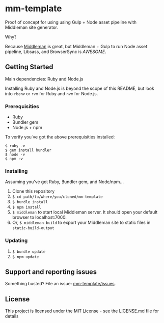 # mm-template

Proof of concept for using using Gulp + Node asset pipeline with Middleman site generator.

Why?

Because [Middleman](http://https://middlemanapp.com) is great, but Middleman + Gulp to run Node asset pipeline, Libsass, and BrowserSync is *AWESOME*.

## Getting Started

Main dependencies: Ruby and Node.js

Installing Ruby and Node.js is beyond the scope of this README, but look into `rbenv` or `rvm` for Ruby and `nvm` for Node.js.

### Prerequisities

* Ruby
* Bundler gem
* Node.js + npm

To verify you've got the above prerequisities installed:

```
$ ruby -v
$ gem install bundler
$ node -v
$ npm -v
```

### Installing

Assuming you've got Ruby, Bundler gem, and Node/npm...

1. Clone this repository
1. `$ cd path/to/where/you/cloned/mm-template`
1. `$ bundle install`
1. `$ npm install`
1. `$ middleman` to start local Middleman server. It should open your default browser to localhost:7000.
1. Or, `$ middleman build` to export your Middleman site to static files in `static-build-output`

### Updating

1. `$ bundle update`
1. `$ npm update`

## Support and reporting issues

Something busted? File an issue: [mm-template/issues](./issues).

## License

This project is licensed under the MIT License - see the [LICENSE.md](LICENSE.md) file for details
